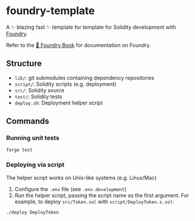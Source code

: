 # foundry-template
A ✨ blazing fast ✨ template for template for Solidity development with [Foundry][1].

Refer to the [📖 Foundry Book][2] for documentation on Foundry.

## Structure
- `lib/`: git submodules containing dependency repositories
- `script/`: Solidity scripts (e.g. deployment)
- `src/`: Solidity source
- `test/`: Solidity tests
- `deploy.sh`: Deployment helper script

## Commands
### Running unit tests
```shell
forge test
```

### Deploying via script
The helper script works on Unix-like systems (e.g. Linux/Mac)

1. Configure the `.env` file (see `.env.development`)
2. Run the helper script, passing the script name as the first argument.
For example, to deploy `src/Token.sol` with `script/DeployToken.s.sol`:
```shell
./deploy DeployToken
```

[1]: https://github.com/foundry-rs/foundry
[2]: https://book.getfoundry.sh
